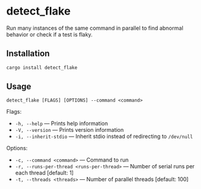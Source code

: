 # detect_flake

Run many instances of the same command in parallel to find abnormal behavior or check if a test is flaky.

## Installation

```sh
cargo install detect_flake
```

## Usage

```
detect_flake [FLAGS] [OPTIONS] --command <command>
```

Flags:

- `-h, --help` — Prints help information
- `-V, --version` — Prints version information
- `-i, --inherit-stdio` — Inherit stdio instead of redirecting to `/dev/null`

Options:

- `-c, --command <command>` — Command to run
- `-r, --runs-per-thread <runs-per-thread>` — Number of serial runs per each thread [default: 1]
- `-t, --threads <threads>` — Number of parallel threads [default: 100]
